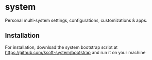 # system

Personal multi-system settings, configurations, customizations &amp; apps.

## Installation

For installation, download the system bootstrap script at https://github.com/ksoft-system/bootstrap and run it on your machine
